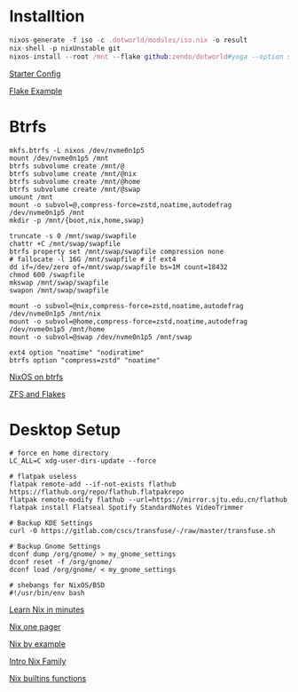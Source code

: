# Installtion

``` nix
nixos-generate -f iso -c .dotworld/modules/iso.nix -o result
nix-shell -p nixUnstable git
nixos-install --root /mnt --flake github:zendo/dotworld#yoga --option substituters "https://mirror.sjtu.edu.cn/nix-channels/store https://cache.nixos.org"
```
[Starter Config](https://github.com/Misterio77/nix-starter-config/)

[Flake Example](https://github.com/arnarg/config)

# Btrfs

``` shell
mkfs.btrfs -L nixos /dev/nvme0n1p5
mount /dev/nvme0n1p5 /mnt
btrfs subvolume create /mnt/@
btrfs subvolume create /mnt/@nix
btrfs subvolume create /mnt/@home
btrfs subvolume create /mnt/@swap
umount /mnt
mount -o subvol=@,compress-force=zstd,noatime,autodefrag /dev/nvme0n1p5 /mnt
mkdir -p /mnt/{boot,nix,home,swap}

truncate -s 0 /mnt/swap/swapfile
chattr +C /mnt/swap/swapfile
btrfs property set /mnt/swap/swapfile compression none
# fallocate -l 16G /mnt/swapfile # if ext4
dd if=/dev/zero of=/mnt/swap/swapfile bs=1M count=18432
chmod 600 /swapfile
mkswap /mnt/swap/swapfile
swapon /mnt/swap/swapfile

mount -o subvol=@nix,compress-force=zstd,noatime,autodefrag /dev/nvme0n1p5 /mnt/nix
mount -o subvol=@home,compress-force=zstd,noatime,autodefrag /dev/nvme0n1p5 /mnt/home
mount -o subvol=@swap /dev/nvme0n1p5 /mnt/swap

ext4 option "noatime" "nodiratime"
btrfs option "compress=zstd" "noatime"
```
[NixOS on btrfs](https://litschi.dev/posts/nixos-on-btrfs/)

[ZFS and Flakes](https://github.com/cole-h/nixos-config)

# Desktop Setup

``` shell
# force en home directory
LC_ALL=C xdg-user-dirs-update --force

# flatpak useless
flatpak remote-add --if-not-exists flathub https://flathub.org/repo/flathub.flatpakrepo
flatpak remote-modify flathub --url=https://mirror.sjtu.edu.cn/flathub
flatpak install Flatseal Spotify StandardNotes VideoTrimmer

# Backup KDE Settings
curl -O https://gitlab.com/cscs/transfuse/-/raw/master/transfuse.sh

# Backup Gnome Settings
dconf dump /org/gnome/ > my_gnome_settings
dconf reset -f /org/gnome/
dconf load /org/gnome/ < my_gnome_settings

# shebangs for NixOS/BSD
#!/usr/bin/env bash
```

[Learn Nix in minutes](https://learnxinyminutes.com/docs/nix/)

[Nix one pager](https://github.com/tazjin/nix-1p)

[Nix by example](https://medium.com/@MrJamesFisher/nix-by-example-a0063a1a4c55)

[Intro Nix Family](https://web.archive.org/web/20210123223258/https://ebzzry.io/en/nix/)

[Nix builtins functions](https://teu5us.github.io/nix-lib.html)
